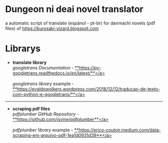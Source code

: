 # Dungeon ni deai novel translator
a automatic script of translate (espãnol - pt-br) for danmachi novels (pdf files) of https://kurosaki-vizard.blogspot.com
# Librarys
- **translate library**<br>
*googletrans Documentation* - <a href="https://py-googletrans.readthedocs.io/en/latest/">**https://py-googletrans.readthedocs.io/en/latest/**</a><br><br>
*googletrans library* example - <a href="https://evaldowolkers.wordpress.com/2018/12/12/traducao-de-texto-com-python-e-googletrans/">**https://evaldowolkers.wordpress.com/2018/12/12/traducao-de-texto-com-python-e-googletrans/**</a>

<hr>

- **scraping pdf files** <br>
*pdfplumber GitHub Repository* - <a href="https://github.com/jsvine/pdfplumber">**https://github.com/jsvine/pdfplumber**</a> <br><br>
*pdfplumber library* example - <a href="https://erico-coutojr.medium.com/data-scraping-em-arquivo-pdf-1ea1d0931d39">**https://erico-coutojr.medium.com/data-scraping-em-arquivo-pdf-1ea1d0931d39**</a>
